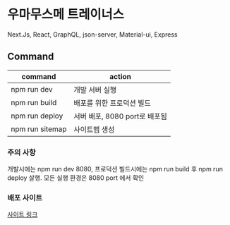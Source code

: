 # 우마무스메 트레이너스

Next.Js, React, GraphQL, json-server, Material-ui, Express

## Command

| command    | action                       |
| ---------- | ---------------------------- |
| npm run dev   | 개발 서버 실행       |
| npm run build | 배포를 위한 프로덕션 빌드 |
| npm run deploy | 서버 배포, 8080 port로 배포됨 |
| npm run sitemap | 사이트맵 생성 |

### 주의 사항

개발시에는 npm run dev 8080, 프로덕션 빌드시에는 npm run build 후 npm run deploy 살행. 모든 실행 환경은 8080 port 에서 확인

### 배포 사이트

[사이트 링크](https://umamusume-trainers.me/)